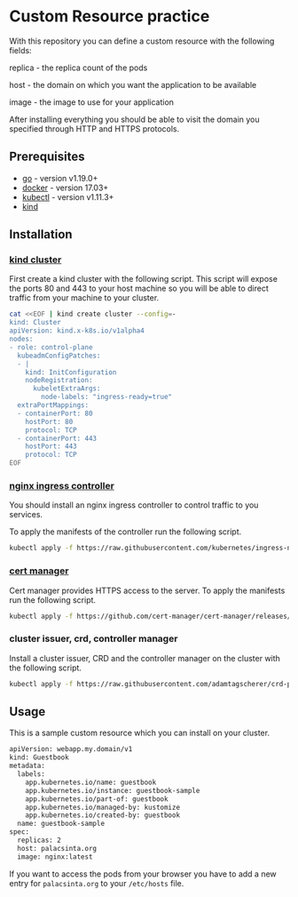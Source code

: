 # Custom Resource practice

With this repository you can define a custom resource with the following fields:

replica - the replica count of the pods

host - the domain on which you want the application to be available

image - the image to use for your application

After installing everything you should be able to visit the domain you specified through HTTP and HTTPS protocols.

## Prerequisites

- [go](https://go.dev/dl) - version v1.19.0+
- [docker](https://docs.docker.com/get-docker) - version 17.03+
- [kubectl](https://kubernetes.io/docs/tasks/tools/#kubectl) - version v1.11.3+
- [kind](https://kind.sigs.k8s.io)

## Installation

### [kind cluster](https://kind.sigs.k8s.io/docs/user/ingress)

First create a kind cluster with the following script.
This script will expose the ports 80 and 443 to your host machine so you will be able to direct traffic from your machine to your cluster.

```bash
cat <<EOF | kind create cluster --config=-
kind: Cluster
apiVersion: kind.x-k8s.io/v1alpha4
nodes:
- role: control-plane
  kubeadmConfigPatches:
  - |
    kind: InitConfiguration
    nodeRegistration:
      kubeletExtraArgs:
        node-labels: "ingress-ready=true"
  extraPortMappings:
  - containerPort: 80
    hostPort: 80
    protocol: TCP
  - containerPort: 443
    hostPort: 443
    protocol: TCP
EOF
```
### [nginx ingress controller](https://docs.nginx.com/nginx-ingress-controller)

You should install an nginx ingress controller to control traffic to you services.

To apply the manifests of the controller run the following script.

```bash
kubectl apply -f https://raw.githubusercontent.com/kubernetes/ingress-nginx/main/deploy/static/provider/kind/deploy.yaml
```

### [cert manager](https://cert-manager.io)

Cert manager provides HTTPS access to the server.
To apply the manifests run the following script.

```bash
kubectl apply -f https://github.com/cert-manager/cert-manager/releases/download/v1.11.0/cert-manager.yaml
```

### cluster issuer, crd, controller manager

Install a cluster issuer, CRD and the controller manager on the cluster with the following script.

```bash
kubectl apply -f https://raw.githubusercontent.com/adamtagscherer/crd-practice/main/config/release.yaml
```

## Usage

This is a sample custom resource which you can install on your cluster.

```bash
apiVersion: webapp.my.domain/v1
kind: Guestbook
metadata:
  labels:
    app.kubernetes.io/name: guestbook
    app.kubernetes.io/instance: guestbook-sample
    app.kubernetes.io/part-of: guestbook
    app.kubernetes.io/managed-by: kustomize
    app.kubernetes.io/created-by: guestbook
  name: guestbook-sample
spec:
  replicas: 2
  host: palacsinta.org
  image: nginx:latest

```

If you want to access the pods from your browser you have to add a new entry for `palacsinta.org` to your `/etc/hosts` file.
